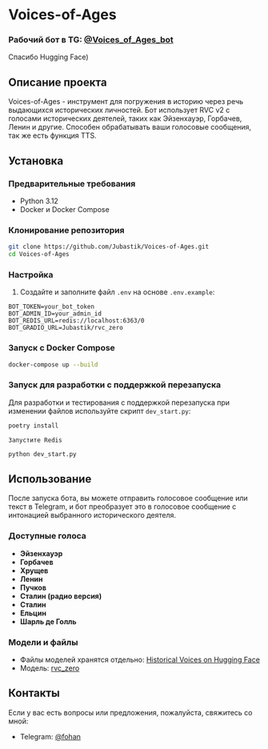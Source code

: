 # Voices-of-Ages

### Рабочий бот в TG: [@Voices_of_Ages_bot](https://t.me/VoicesOfAges_bot)

Спасибо Hugging Face) 
## Описание проекта

Voices-of-Ages - инструмент для погружения в историю через речь выдающихся исторических личностей. Бот использует RVC v2 с голосами исторических деятелей, таких как Эйзенхауэр, Горбачев, Ленин и другие. Способен обрабатывать ваши голосовые сообщения, так же есть функция TTS.

## Установка

### Предварительные требования

- Python 3.12
- Docker и Docker Compose

### Клонирование репозитория

```bash
git clone https://github.com/Jubastik/Voices-of-Ages.git
cd Voices-of-Ages
```

### Настройка

1. Создайте и заполните файл `.env` на основе `.env.example`:

```dotenv
BOT_TOKEN=your_bot_token
BOT_ADMIN_ID=your_admin_id
BOT_REDIS_URL=redis://localhost:6363/0
BOT_GRADIO_URL=Jubastik/rvc_zero
```

### Запуск с Docker Compose

```bash
docker-compose up --build
```

### Запуск для разработки с поддержкой перезапуска

Для разработки и тестирования с поддержкой перезапуска при изменении файлов используйте скрипт `dev_start.py`:

```bash
poetry install
```

```
Запустите Redis
```

```bash
python dev_start.py
```

## Использование

После запуска бота, вы можете отправить голосовое сообщение или текст в Telegram, и бот преобразует это в голосовое
сообщение с интонацией выбранного исторического деятеля.

### Доступные голоса

- **Эйзенхауэр**
- **Горбачев**
- **Хрущев**
- **Ленин**
- **Пучков**
- **Сталин (радио версия)**
- **Сталин**
- **Ельцин**
- **Шарль де Голль**

### Модели и файлы

- Файлы моделей хранятся
  отдельно: [Historical Voices on Hugging Face](https://huggingface.co/Jubastik/Historical_voices)
- Модель: [rvc_zero](https://huggingface.co/spaces/Jubastik/rvc_zero)

## Контакты

Если у вас есть вопросы или предложения, пожалуйста, свяжитесь со мной:

- Telegram: [@fohan](https://t.me/fohan)
